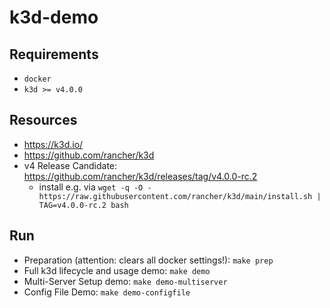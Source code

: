 # k3d-demo

## Requirements

- `docker`
- `k3d >= v4.0.0`

## Resources

- <https://k3d.io/>
- <https://github.com/rancher/k3d>
- v4 Release Candidate: <https://github.com/rancher/k3d/releases/tag/v4.0.0-rc.2>
  - install e.g. via `wget -q -O - https://raw.githubusercontent.com/rancher/k3d/main/install.sh | TAG=v4.0.0-rc.2 bash`
  
## Run

- Preparation (attention: clears all docker settings!): `make prep`
- Full k3d lifecycle and usage demo: `make demo`
- Multi-Server Setup demo: `make demo-multiserver`
- Config File Demo: `make demo-configfile`
